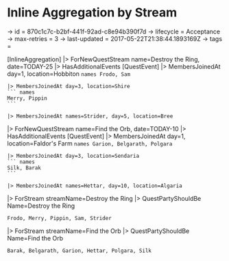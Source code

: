 # Inline Aggregation by Stream

-> id = 870c1c7c-b2bf-441f-92ad-c8e94b390f7d
-> lifecycle = Acceptance
-> max-retries = 3
-> last-updated = 2017-05-22T21:38:44.1893169Z
-> tags = 

[InlineAggregation]
|> ForNewQuestStream name=Destroy the Ring, date=TODAY-25
|> HasAdditionalEvents
    [QuestEvent]
    |> MembersJoinedAt day=1, location=Hobbiton
    ``` names
    Frodo, Sam
    ```

    |> MembersJoinedAt day=3, location=Shire
    ``` names
    Merry, Pippin
    ```

    |> MembersJoinedAt names=Strider, day=5, location=Bree

|> ForNewQuestStream name=Find the Orb, date=TODAY-10
|> HasAdditionalEvents
    [QuestEvent]
    |> MembersJoinedAt day=1, location=Faldor's Farm
    ``` names
    Garion, Belgarath, Polgara
    ```

    |> MembersJoinedAt day=3, location=Sendaria
    ``` names
    Silk, Barak
    ```

    |> MembersJoinedAt names=Hettar, day=10, location=Algaria

|> ForStream streamName=Destroy the Ring
|> QuestPartyShouldBe Name=Destroy the Ring
``` Members
Frodo, Merry, Pippin, Sam, Strider
```

|> ForStream streamName=Find the Orb
|> QuestPartyShouldBe Name=Find the Orb
``` Members
Barak, Belgarath, Garion, Hettar, Polgara, Silk
```

~~~
